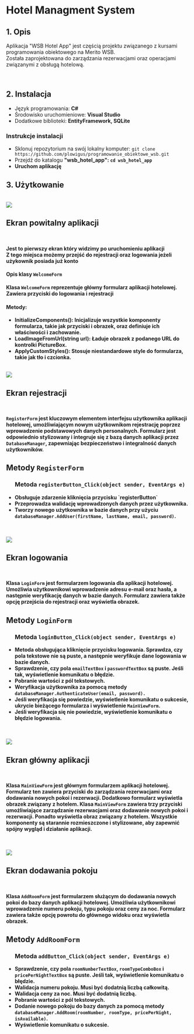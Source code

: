 <h1>Hotel Managment System</h1>
<h2>1. Opis<br></h2>
<p>Aplikacja "WSB Hotel App" jest częścią projektu związanego z kursami programowania obiektowego na Merito WSB. <br> Została zaprojektowana do zarządzania rezerwacjami oraz operacjami związanymi z obsługą hotelową.</p>
<br>
<h2>2. Instalacja</h2>
<p>
  <ul>
    <li>Język programowania: <b>C#</b></li>
    <li>Środowisko uruchomieniowe: <b>Visual Studio</b></li>
    <li>Dodatkowe biblioteki: <b>EntityFramework, SQLite</b></li>
  </ul>

<h3>Instrukcje instalacji</h3>

<ul>
  <li>Sklonuj repozytorium na swój lokalny komputer:
    <code>git clone https://github.com/plowigus/programowanie_obiektowe_wsb.git</code>
  </li>
  <li>Przejdź do katalogu <b>"wsb_hotel_app"<b>:
    <code>cd wsb_hotel_app</code>
  </li>
  <li>Uruchom aplikację</li>
</ul>
<h2>3. Użytkowanie</h2><br>
<img src="https://github.com/plowigus/programowanie_obiektowe_wsb/blob/main/Zrzut%20ekranu%202024-06-22%20123105.png">
<h2>Ekran powitalny aplikacji</h3><br>
<p>Jest to pierwszy ekran który widzimy po uruchomieniu aplikacji <br>Z tego miejsca możemy przejść do rejestracji oraz logowania jeżeli użykownik posiada już konto</p>
<h4>Opis klasy <code>WelcomeForm</code></h4>
<p>Klasa <code>WelcomeForm</code> reprezentuje główny formularz aplikacji hotelowej.<br>Zawiera przyciski do logowania i rejestracji</p>
<h4>Metody:</h5>
<ul>
  <li><b>InitializeComponents()</b>: Inicjalizuje wszystkie komponenty formularza, takie jak przyciski i obrazek, oraz definiuje ich właściwości i zachowanie.</li>
  <li><b>LoadImageFromUrl(string url)</b>: Ładuje obrazek z podanego URL do kontrolki PictureBox.</li>
  <li><b>ApplyCustomStyles()</b>: Stosuje niestandardowe style do formularza, takie jak tło i czcionka.</li>
</ul>
<br>


<img src="https://github.com/plowigus/programowanie_obiektowe_wsb/blob/main/Zrzut%20ekranu%202024-06-22%20123128.png">
<h2>Ekran rejestracji </h3><br>
<p><code>RegisterForm</code> jest kluczowym elementem interfejsu użytkownika aplikacji hotelowej, umożliwiającym nowym użytkownikom rejestrację poprzez wprowadzenie podstawowych danych personalnych. Formularz jest odpowiednio stylizowany i integruje się z bazą danych aplikacji przez <code>DatabaseManager</code>, zapewniając bezpieczeństwo i integralność danych użytkowników.</p>
<h2>Metody <code>RegisterForm</code></h2>
<ul>
  <h3>Metoda <code>registerButton_Click(object sender, EventArgs e)</code></h3>
  <li>Obsługuje zdarzenie kliknięcia przycisku `registerButton` </li>
  <li>Przeprowadza walidację wprowadzonych danych przez użytkownika.</li>
  <li>Tworzy nowego użytkownika w bazie danych przy użyciu <code>databaseManager.AddUser(firstName, lastName, email, password)</code>.</li>  
</ul>
<br>
<br>

<img src="https://github.com/plowigus/programowanie_obiektowe_wsb/blob/main/Zrzut%20ekranu%202024-06-22%20123118.png">
<h2>Ekran logowania </h3><br>
<p>Klasa <code>LoginForm</code> jest formularzem logowania dla aplikacji hotelowej. Umożliwia użytkownikowi wprowadzenie adresu e-mail oraz hasła, a następnie weryfikację danych w bazie danych. Formularz zawiera także opcję przejścia do rejestracji oraz wyświetla obrazek.</p>
<h2>Metody <code>LoginForm</code></h2>
<ul>
  <h3>Metoda <code>loginButton_Click(object sender, EventArgs e)</code></code></h3>
  <li>Metoda obsługująca kliknięcie przycisku logowania. Sprawdza, czy pola tekstowe nie są puste, a następnie weryfikuje dane logowania w bazie danych. </li>
  <li>Sprawdzenie, czy pola <code>emailTextBox</code> i <code>passwordTextBox</code> są puste. Jeśli tak, wyświetlenie komunikatu o błędzie.</li>
  <li>Pobranie wartości z pól tekstowych.</li>
  <li>Weryfikacja użytkownika za pomocą metody <code>databaseManager.AuthenticateUser(email, password).</code></li>
  <li>Jeśli weryfikacja się powiedzie, wyświetlenie komunikatu o sukcesie, ukrycie bieżącego formularza i wyświetlenie <code>MainViewForm</code>.</li>
  <li>Jeśli weryfikacja się nie powiedzie, wyświetlenie komunikatu o błędzie logowania.</li>  
</ul>
<br>
<br>


<img src="https://github.com/plowigus/programowanie_obiektowe_wsb/blob/main/Zrzut%20ekranu%202024-06-23%20113721.png">
<h2>Ekran główny aplikacji </h3><br>
<p>Klasa <code>MainViewForm</code> jest głównym formularzem aplikacji hotelowej. Formularz ten zawiera przyciski do zarządzania rezerwacjami oraz dodawania nowych pokoi i rezerwacji. Dodatkowo formularz wyświetla obrazek związany z hotelem. Klasa <code>MainViewForm</code> zawiera trzy przyciski umożliwiające zarządzanie rezerwacjami oraz dodawanie nowych pokoi i rezerwacji. Ponadto wyświetla obraz związany z hotelem. Wszystkie komponenty są starannie rozmieszczone i stylizowane, aby zapewnić spójny wygląd i działanie aplikacji.</p>
<br>
<br>

<img src="https://github.com/plowigus/programowanie_obiektowe_wsb/blob/main/Zrzut%20ekranu%202024-06-23%20113746.png">
<h2>Ekran dodawania pokoju</h3><br>
<p>Klasa <code>AddRoomForm</code> jest formularzem służącym do dodawania nowych pokoi do bazy danych aplikacji hotelowej. Umożliwia użytkownikowi wprowadzenie numeru pokoju, typu pokoju oraz ceny za noc. Formularz zawiera także opcję powrotu do głównego widoku oraz wyświetla obrazek.</p>
<h2>Metody <code>AddRoomForm</code></h2>
<ul>
  <h3>Metoda <code>addButton_Click(object sender, EventArgs e)</code></code></h3>
  <li>Sprawdzenie, czy pola <code>roomNumberTextBox</code>, <code>roomTypeComboBox</code> i <code>pricePerNightTextBox</code> są puste. Jeśli tak, wyświetlenie komunikatu o błędzie.</li>
  <li>Walidacja numeru pokoju. Musi być dodatnią liczbą całkowitą.</li>
  <li>Walidacja ceny za noc. Musi być dodatnią liczbą.</li>
  <li>Pobranie wartości z pól tekstowych.</li>
  <li>Dodanie nowego pokoju do bazy danych za pomocą metody <code>databaseManager.AddRoom(roomNumber, roomType, pricePerNight, isAvailable)</code>.</li>
  <li>Wyświetlenie komunikatu o sukcesie.</li>  
</ul>
<br>
<br>





